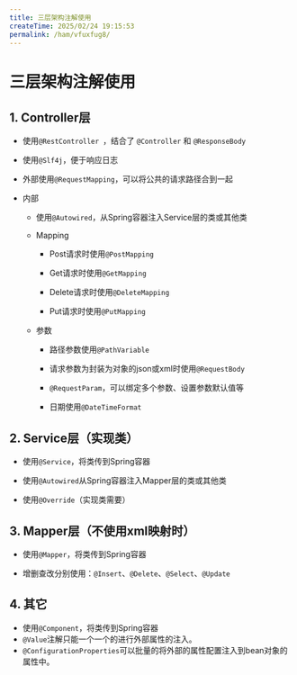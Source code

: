 ```yaml
---
title: 三层架构注解使用
createTime: 2025/02/24 19:15:53
permalink: /ham/vfuxfug8/
---
```

# 三层架构注解使用

## 1. Controller层

- 使用`@RestController `，结合了 `@Controller` 和 `@ResponseBody`

- 使用`@Slf4j`，便于响应日志

- 外部使用`@RequestMapping`，可以将公共的请求路径合到一起

- 内部
  
  - 使用`@Autowired`，从Spring容器注入Service层的类或其他类
  
  - Mapping
    
    - Post请求时使用`@PostMapping`
    
    - Get请求时使用`@GetMapping`
    
    - Delete请求时使用`@DeleteMapping`
    
    - Put请求时使用`@PutMapping`
  
  - 参数
    
    - 路径参数使用`@PathVariable`
    
    - 请求参数为封装为对象的json或xml时使用`@RequestBody`
    
    - `@RequestParam`，可以绑定多个参数、设置参数默认值等
    
    - 日期使用`@DateTimeFormat`

## 2. Service层（实现类）

- 使用`@Service`，将类传到Spring容器

- 使用`@Autowired`从Spring容器注入Mapper层的类或其他类

- 使用`@Override`（实现类需要）

## 3. Mapper层（不使用xml映射时）

- 使用`@Mapper`，将类传到Spring容器

- 增删查改分别使用：`@Insert`、`@Delete`、`@Select`、`@Update`

## 4. 其它

- 使用`@Component`，将类传到Spring容器
- `@Value`注解只能一个一个的进行外部属性的注入。
- `@ConfigurationProperties`可以批量的将外部的属性配置注入到bean对象的属性中。
